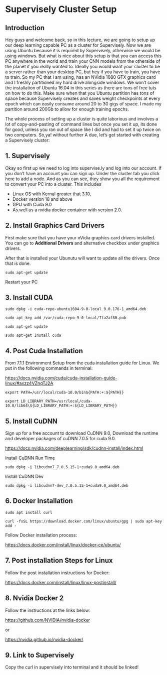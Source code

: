 
# Supervisely Cluster Setup

## Introduction
Hey guys and welcome back, so in this lecture, we are going to setup up our deep learning capable PC as a cluster for Supervisely. Now we are using Ubuntu because it is required by Supervisely, otherwise we would be using windows. But what is nice about this setup is that you can access this PC anywhere in the world and train your CNN models from the otherside of the planet if you really wanted to. Ideally you would want your cluster to be a server rather than your desktop PC, but hey if you have to train, you have to train. 
So my PC that I am using, has an NVidia 1080 GTX graphics card and I freshly partitioned my hard drive alongside windows. We won’t cover the installation of Ubuntu 16.04 in this series as there are tons of free tuts on how to do this. Make sure when that you Ubuntu partition has tons of space because Supervisely creates and saves weight checkpoints at every epoch which can easily consume around 20 to 30 gigs of space. I made my partition around 200Gb to allow for enough training epochs. 

The whole process of setting up a cluster is quite laborious and involves a lot of copy-and-pasting of command lines but once you set it up, its done for good, unless you ran out of space like I did and had to set it up twice on two computers. 
So,ya! without further A due, let’s get started with creating a Supervisely cluster:

## 1. Supervisely
Okay so first up we need to log into supervise.ly and log into our account. If you don’t have an account you can sign up.
Under the cluster tab you click here to add a node. And as you can see, they show you all the requirement to convert your PC into a cluster. This includes 
*	Linux OS with Kernal greater that 3.10, 
*	Docker version 18 and above
*	GPU with Cuda 9.0 
*	As well as a nvidia docker container with version 2.0.


## 2. Install Graphics Card Drivers
First make sure that you have your nVidia graphics card drivers installed. You can go to __Additional Drivers__ and alternative checkbox under graphics drivers.

After that is installed your Ubunutu will want to update all the drivers. 
Once that is done.

```sudo apt-get update```

Restart your PC

## 3. Install CUDA
```sudo dpkg -i cuda-repo-ubuntu1604-9-0-local_9.0.176-1_amd64.deb```

```sudo apt-key add /var/cuda-repo-9-0-local/7fa2af80.pub```

```sudo apt-get update```

```sudo apt-get install cuda```

## 4. Post Cuda Installation
From 7.1.1 Environment Setup from the cuda installation guide for Linux. We put in the following commands in terminal:

https://docs.nvidia.com/cuda/cuda-installation-guide-linux/#axzz4VZnqTJ2A

```export PATH=/usr/local/cuda-10.0/bin${PATH:+:${PATH}}```

```export LD_LIBRARY_PATH=/usr/local/cuda-10.0/lib64\${LD_LIBRARY_PATH:+:${LD_LIBRARY_PATH}}```


## 5. Install CuDNN
Sign up for a free account to download CuDNN 9.0, Download the runtime and developer packages of cuDNN 7.0.5 for cuda 9.0.

https://docs.nvidia.com/deeplearning/sdk/cudnn-install/index.html

Install CuDNN Run Time

```sudo dpkg -i libcudnn7_7.0.5.15-1+cuda9.0_amd64.deb```

Install CuDNN Dev

```sudo dpkg -i libcudnn7-dev_7.0.5.15-1+cuda9.0_amd64.deb```


## 6. Docker Installation

```sudo apt install curl```

```curl -fsSL https://download.docker.com/linux/ubuntu/gpg | sudo apt-key add -```

Follow Docker installation process:

https://docs.docker.com/install/linux/docker-ce/ubuntu/

## 7. Post installation Steps for Linux
Follow the post installation instructions for Docker:

https://docs.docker.com/install/linux/linux-postinstall/

## 8. Nvidia Docker 2
Follow the instructions at the links below:

https://github.com/NVIDIA/nvidia-docker

or

https://nvidia.github.io/nvidia-docker/

## 9. Link to Supervisely

Copy the curl in supervisely into terminal and it should be linked!
